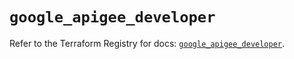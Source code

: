 # `google_apigee_developer`

Refer to the Terraform Registry for docs: [`google_apigee_developer`](https://registry.terraform.io/providers/hashicorp/google/6.44.0/docs/resources/apigee_developer).
